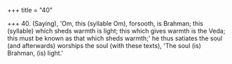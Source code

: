 +++
title = "40"

+++
40. (Saying), 'Om, this (syllable Om), forsooth, is Brahman; this (syllable) which sheds warmth is light; this which gives warmth is the Veda; this must be known as that which sheds warmth;' he thus satiates the soul (and afterwards) worships the soul (with these texts), 'The soul (is) Brahman, (is) light.'

